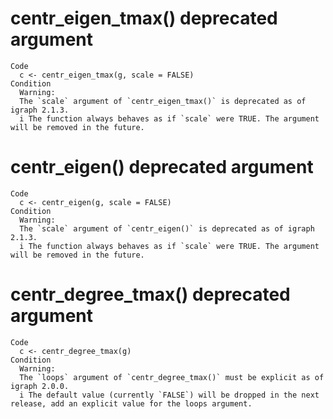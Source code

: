# centr_eigen_tmax() deprecated argument

    Code
      c <- centr_eigen_tmax(g, scale = FALSE)
    Condition
      Warning:
      The `scale` argument of `centr_eigen_tmax()` is deprecated as of igraph 2.1.3.
      i The function always behaves as if `scale` were TRUE. The argument will be removed in the future.

# centr_eigen() deprecated argument

    Code
      c <- centr_eigen(g, scale = FALSE)
    Condition
      Warning:
      The `scale` argument of `centr_eigen()` is deprecated as of igraph 2.1.3.
      i The function always behaves as if `scale` were TRUE. The argument will be removed in the future.

# centr_degree_tmax() deprecated argument

    Code
      c <- centr_degree_tmax(g)
    Condition
      Warning:
      The `loops` argument of `centr_degree_tmax()` must be explicit as of igraph 2.0.0.
      i The default value (currently `FALSE`) will be dropped in the next release, add an explicit value for the loops argument.

